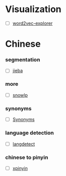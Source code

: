 # Visualization

  - [ ] [word2vec-explorer](https://github.com/dominiek/word2vec-explorer)

# Chinese

### segmentation

  - [ ] [jieba]()
  
### more

  - [ ] [snowlp]()
  
### synonyms  

  - [ ] [Synonyms](https://github.com/huyingxi/Synonyms)

### language detection

  - [ ] [langdetect]()

### chinese to pinyin

  - [ ] [xpinyin]()
